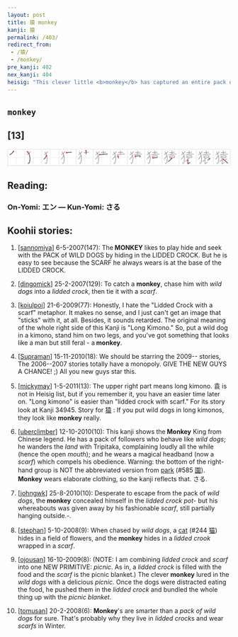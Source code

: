 ```yaml
---
layout: post
title: 猿 monkey
kanji: 猿
permalink: /403/
redirect_from:
 - /猿/
 - /monkey/
pre_kanji: 402
nex_kanji: 404
heisig: "This clever little <b>monkey</b> has captured an entire pack of <i>wild dogs</i>, locked them inside a <i>lidded crock</i>, and wrapped the whole thing up in a silk <i>scarf</i> to present to the dogcatcher."
---
```


## `monkey`

## [13]

<div class="stroke"><img src="../images/E78CBF.png" /></div>

## Reading:

### On-Yomi: エン &mdash; Kun-Yomi: さる

## Koohii stories:

1) [<a href="http://kanji.koohii.com/profile/sannomiya">sannomiya</a>] 6-5-2007(147): The<strong> MONKEY</strong> likes to play hide and seek with the PACK of WILD DOGS by hiding in the LIDDED CROCK. But he is easy to see because the SCARF he always wears is at the base of the LIDDED CROCK. 

2) [<a href="http://kanji.koohii.com/profile/dingomick">dingomick</a>] 25-2-2007(129): To catch a <strong>monkey</strong>, chase him with <em>wild dogs</em> into a <em>lidded crock</em>, then tie it with a <em>scarf</em>. 

3) [<a href="http://kanji.koohii.com/profile/koiulpoi">koiulpoi</a>] 21-6-2009(77): Honestly, I hate the &quot;Lidded Crock with a scarf&quot; metaphor. It makes no sense, and I just can&#039;t get an image that &quot;sticks&quot; with it, at all. Besides, it sounds retarded. The original meaning of the whole right side of this Kanji is &quot;Long Kimono.&quot; So, put a wild dog in a kimono, stand him on two legs, and you&#039;ve got something that looks like a man but still feral - a<strong> monkey</strong>. 

4) [<a href="http://kanji.koohii.com/profile/Supraman">Supraman</a>] 15-11-2010(18): We should be starring the 2009-- stories, The 2006--2007 stories totally have a monopoly. GIVE THE NEW GUYS A CHANCE! ;) All you new guys star this. 

5) [<a href="http://kanji.koohii.com/profile/mickymay">mickymay</a>] 1-5-2011(13): The upper right part means long kimono. 袁 is not in Heisig list, but if you remember it, you have an easier time later on. &quot;Long kimono&quot; is easier than &quot;lidded crock with scarf.&quot; For its story look at Kanji 34945. Story for   <a href="http://jisho.org/kanji/details/猿">猿</a>  : If you put wild dogs in long kimonos, they look like<strong> monkey</strong> really. 

6) [<a href="http://kanji.koohii.com/profile/uberclimber">uberclimber</a>] 12-10-2010(10): This kanji shows the<strong> Monkey</strong> King from Chinese legend. He has a pack of followers who behave like <em>wild dogs</em>; he wanders the <em>land</em> with Tripitaka, complaining loudly all the while (hence the open <em>mouth</em>); and he wears a magical headband (now a <em>scarf</em>) which compels his obedience. Warning: the bottom of the right-hand group is NOT the abbreviated version from <a href="../585">park</a> <span class="index">(#585 <a href="http://jisho.org/kanji/details/園">園</a>)</span>.<strong> Monkey</strong> wears elaborate clothing, so the kanji reflects that. さる. 

7) [<a href="http://kanji.koohii.com/profile/johngwk">johngwk</a>] 25-8-2010(10): Desperate to escape from the pack of <em>wild dogs</em>, the<strong> monkey</strong> concealed himself in the <em>lidded crock pot</em>- but his whereabouts was given away by his fashionable <em>scarf</em>, still partially hanging outside.-. 

8) [<a href="http://kanji.koohii.com/profile/stephan">stephan</a>] 5-10-2008(9): When chased by <em>wild dogs</em>, a <a href="../244">cat</a> <span class="index">(#244 <a href="http://jisho.org/kanji/details/猫">猫</a>)</span> hides in a field of flowers, and the<strong> monkey</strong> hides in a <em>lidded crook</em> wrapped in a <em>scarf</em>. 

9) [<a href="http://kanji.koohii.com/profile/ojousan">ojousan</a>] 16-10-2009(8): (NOTE: I am combining <em>lidded crock</em> and <em>scarf</em> into one NEW PRIMITIVE: <em>picnic</em>. As in, a <em>lidded crock</em> is filled with the food and the <em>scarf</em> is the picnic blanket.) The clever <strong>monkey</strong> lured in the <em>wild dogs</em> with a delicious <em>picnic.</em> Once the dogs were distracted eating the food, he pushed them in the <em>lidded crock</em> and bundled the whole thing up with the <em>picnic blanket</em>. 

10) [<a href="http://kanji.koohii.com/profile/tomusan">tomusan</a>] 20-2-2008(6): <strong>Monkey</strong>&#039;s are smarter than a <em>pack of wild dogs</em> for sure. That&#039;s probably why they live in <em>lidded crock</em>s and wear <em>scarfs</em> in Winter. 
